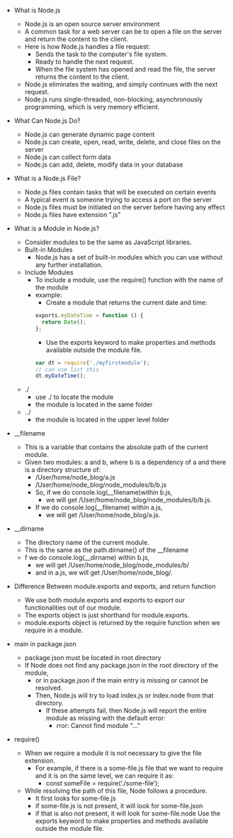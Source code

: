 - What is Node.js

  - Node.js is an open source server environment
  - A common task for a web server can be to open a file on the server and return the content to the client.
  - Here is how Node.js handles a file request:
    - Sends the task to the computer's file system.
    - Ready to handle the next request.
    - When the file system has opened and read the file, the server returns the content to the client.
  - Node.js eliminates the waiting, and simply continues with the next request.
  - Node.js runs single-threaded, non-blocking, asynchronously programming, which is very memory efficient.

- What Can Node.js Do?

  - Node.js can generate dynamic page content
  - Node.js can create, open, read, write, delete, and close files on the server
  - Node.js can collect form data
  - Node.js can add, delete, modify data in your database

- What is a Node.js File?

  - Node.js files contain tasks that will be executed on certain events
  - A typical event is someone trying to access a port on the server
  - Node.js files must be initiated on the server before having any effect
  - Node.js files have extension ".js"

- What is a Module in Node.js?

  - Consider modules to be the same as JavaScript libraries.
  - Built-in Modules
    - Node.js has a set of built-in modules which you can use without any further installation.
  - Include Modules
    - To include a module, use the require() function with the name of the module
    - example:
      - Create a module that returns the current date and time:
      ```javascript
      exports.myDateTime = function () {
        return Date();
      };
      ```
      - Use the exports keyword to make properties and methods available outside the module file.
      ```javascript
      var dt = require('./myfirstmodule');
      // can use list this
      dt.myDateTime();
      ```
  - ./
    - use ./ to locate the module
    - the module is located in the same folder
  - ../
    - the module is located in the upper level folder

- \_\_filename

  - This is a variable that contains the absolute path of the current module.
  - Given two modules: a and b, where b is a dependency of a and there is a directory structure of:
    - /User/home/node_blog/a.js
    - /User/home/node_blog/node_modules/b/b.js
    - So, if we do console.log(\_\_filename)within b.js,
      - we will get /User/home/node_blog/node_modules/b/b.js.
    - If we do console.log(\_\_filename) within a.js,
      - we will get /User/home/node_blog/a.js.

- \_\_dirname

  - The directory name of the current module.
  - This is the same as the path.dirname() of the \_\_filename
  - f we do console.log(\_\_dirname) within b.js,
    - we will get /User/home/node_blog/node_modules/b/
    - and in a.js, we will get /User/home/node_blog/.

- Difference Between module.exports and exports, and return function

  - We use both module.exports and exports to export our functionalities out of our module.
  - The exports object is just shorthand for module.exports.
  - module.exports object is returned by the require function when we require in a module.

- main in package.json

  - package.json must be located in root directory
  - If Node does not find any package.json in the root directory of the module,
    - or in package.json if the main entry is missing or cannot be resolved.
    - Then, Node.js will try to load index.js or index.node from that directory.
      - If these attempts fail, then Node.js will report the entire module as missing with the default error:
        - rror: Cannot find module "..."

- require()
  - When we require a module it is not necessary to give the file extension.
    - For example, if there is a some-file.js file that we want to require and it is on the same level, we can require it as:
      - const someFile = require(‘./some-file’);
  - While resolving the path of this file, Node follows a procedure.
    - It first looks for some-file.js
    - if some-file.js is not present, it will look for some-file.json
    - if that is also not present, it will look for some-file.node
      Use the exports keyword to make properties and methods available outside the module file.
